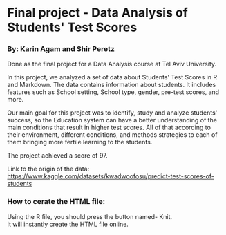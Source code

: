 # Final project - Data Analysis of Students' Test Scores
### By: Karin Agam and Shir Peretz

Done as the final project for a Data Analysis course at Tel Aviv University.

In this project, we analyzed a set of data about Students' Test Scores in R and Markdown. The data contains information about students. It includes features such as School setting, School type, gender, pre-test scores, and more.

Our main goal for this project was to identify, study and analyze students' success, so the Education system can have a better understanding of the main conditions that result in higher test scores. All of that according to their environment, different conditions, and methods strategies to each of them bringing more fertile learning to the students.

The project achieved a score of 97.

Link to the origin of the data:
https://www.kaggle.com/datasets/kwadwoofosu/predict-test-scores-of-students


### How to cerate the HTML file: ###

Using the R file, you should press the button named- Knit.<br>
It will instantly create the HTML file online.
